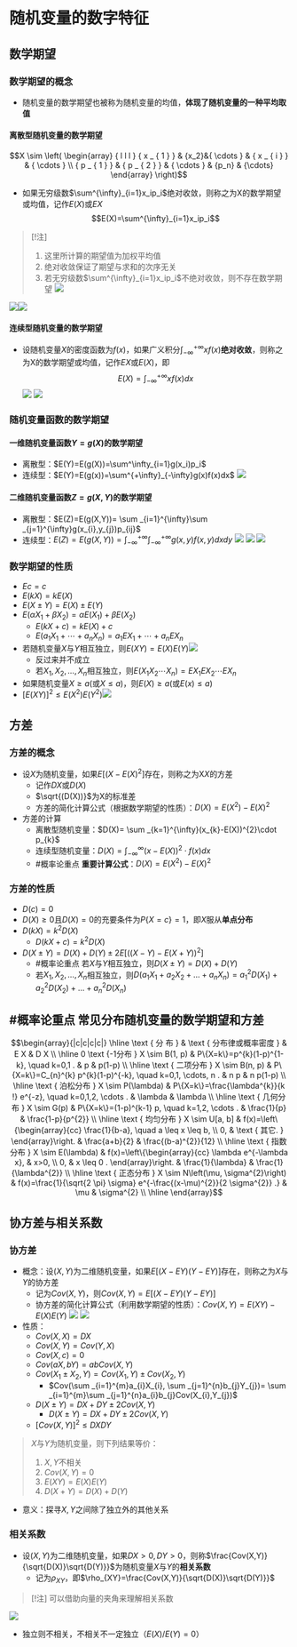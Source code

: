 # 随机变量的数字特征

## 数学期望
### 数学期望的概念
- 随机变量的数学期望也被称为随机变量的均值，**体现了随机变量的一种平均取值**
#### 离散型随机变量的数学期望
$$X \sim \left( \begin{array}  { l l l  }  { x _ { 1 } } & {x_2}&{ \cdots } & { x _ { i } } & { \cdots } \\ { p _ { 1 } } & { p _ { 2 } } & { \cdots } & {p_n} & {\cdots} \end{array} \right)$$

- 如果无穷级数$\sum^{\infty}_{i=1}x_ip_i$绝对收敛，则称之为X的数学期望或均值，记作$E(X)$或$EX$ $$E(X)=\sum^{\infty}_{i=1}x_ip_i$$
> [!注]
> 1. 这里所计算的期望值为加权平均值
> 2. 绝对收敛保证了期望与求和的次序无关
> 3. 若无穷级数$\sum^{\infty}_{i=1}x_ip_i$不绝对收敛，则不存在数学期望
> ![](https://raw.githubusercontent.com/alwaysmissin/picgo/main/20221207160821.png)

![](https://raw.githubusercontent.com/alwaysmissin/picgo/main/20221207161114.png)![](https://raw.githubusercontent.com/alwaysmissin/picgo/main/20221207161205.png)
#### 连续型随机变量的数学期望
- 设随机变量$X$的密度函数为$f(x)$，如果广义积分$\int_{-\infty}^{+\infty}xf(x)$**绝对收敛**，则称之为X的数学期望或均值，记作$EX$或$E(X)$，即$$E(X)=\int^{+\infty}_{-\infty}xf(x)dx$$
![](https://raw.githubusercontent.com/alwaysmissin/picgo/main/20221207162005.png)
![](https://raw.githubusercontent.com/alwaysmissin/picgo/main/20221207162017.png)
### 随机变量函数的数学期望
#### 一维随机变量函数$Y=g(X)$的数学期望
- 离散型：$E(Y)=E(g(X))=\sum^\infty_{i=1}g(x_i)p_i$
- 连续型：$E(Y)=E(g(x))=\sum^{+\infty}_{-\infty}g(x)f(x)dx$
![](https://raw.githubusercontent.com/alwaysmissin/picgo/main/20221207163025.png)
#### 二维随机变量函数$Z=g(X,Y)$的数学期望
- 离散型：$E(Z)=E(g(X,Y))= \sum _{i=1}^{\infty}\sum _{j=1}^{\infty}g(x_{i},y_{j})p_{ij}$
- 连续型：$E(Z)=E(g(X,Y))= \int _{- \infty}^{+ \infty}\int _{- \infty}^{+ \infty}g(x,y)f(x,y)dxdy$
![](https://raw.githubusercontent.com/alwaysmissin/picgo/main/20221212143639.png)
![](https://raw.githubusercontent.com/alwaysmissin/picgo/main/20221212143850.png)
![](https://raw.githubusercontent.com/alwaysmissin/picgo/main/20221212144600.png)
### 数学期望的性质
- $Ec=c$
- $E(kX)=kE(X)$
- $E(X \pm Y)=E(X) \pm E(Y)$
- $E(\alpha X_1+\beta X_2) = \alpha E(X_1)+\beta E(X_2)$
	- $E(kX+c) = kE(X)+c$
	- $E(a_{1}X_{1}+ \cdots +a_{n}X_{n})=a_{1}EX_{1}+ \cdots +a_{n}EX_{n}$
- 若随机变量$X$与$Y$相互独立，则$E(XY)=E(X)E(Y)$![](https://raw.githubusercontent.com/alwaysmissin/picgo/main/20221212144935.png)
	- 反过来并不成立
	- 若$X_1,X_2,...,X_n$相互独立，则$E(X_{1}X_{2}\cdots X_{n})=EX_{1}EX_{2}\cdots EX_{n}$
- 如果随机变量$X\ge a$(或$X\le a$)，则$E(X)\ge a$(或$E(x)\le a$)
- $[E(XY)]^2 \le E(X^2)E(Y^2)$![](https://raw.githubusercontent.com/alwaysmissin/picgo/main/20221212145208.png)
## 方差
### 方差的概念
- 设$X$为随机变量，如果$E \left[(X-E(X)^{2}\right]$存在，则称之为X$X$的方差
	- 记作$DX$或$D(X)$
	- $\sqrt{(D(X))}$为X的标准差
	- 方差的简化计算公式（根据数学期望的性质）：$D(X)=E(X^2)-E(X)^2$
- 方差的计算
	- 离散型随机变量：$D(X)= \sum _{k=1}^{\infty}(x_{k}-E(X))^{2}\cdot p_{k}$
	- 连续型随机变量：$D(X)= \int _{- \infty}^{\infty}(x-E(X))^{2}\cdot f(x)dx$
	- #概率论重点 **重要计算公式**：$D(X)=E(X^2)-E(X)^2$
### 方差的性质
- $D(c)=0$
- $D(X)\ge 0$且$D(X)=0$的充要条件为$P\{X=c\}=1$，即$X$服从**单点分布**
- $D(kX)=k^2D(X)$
	- $D(kX+c)=k^2D(X)$
- $D(X\pm Y)=D(X)+D(Y)\pm 2E[((X-Y)-E(X+Y))^2]$
	- #概率论重点 若$X$与$Y$相互独立，则$D(X\pm Y)=D(X)+D(Y)$
	- 若$X_1,X_2,...,X_n$相互独立，则$D(a_1X_1+a_2X_2+...+a_nX_n)=a_1^2D(X_1)+a_2^2D(X_2)+...+a_n^2D(X_n)$
## #概率论重点 常见分布随机变量的数学期望和方差
$$\begin{array}{|c|c|c|c|}
\hline \text { 分 布 } & \text { 分布律或概率密度 } & E X & D X \\
\hline 0 \text {-1分布 } X \sim B(1, p) & P\{X=k\}=p^{k}(1-p)^{1-k}, \quad k=0,1 . & p & p(1-p) \\
\hline \text { 二项分布 } X \sim B(n, p) & P\{X=k\}=C_{n}^{k} p^{k}(1-p)^{-k}, \quad k=0,1, \cdots, n . & n p & n p(1-p) \\
\hline \text { 泊松分布 } X \sim P(\lambda) & P\{X=k\}=\frac{\lambda^{k}}{k !} e^{-z}, \quad k=0,1,2, \cdots . & \lambda & \lambda \\
\hline \text { 几何分布 } X \sim G(p) & P\{X=k\}=(1-p)^{k-1} p, \quad k=1,2, \cdots . & \frac{1}{p} & \frac{1-p}{p^{2}} \\
\hline \text { 均匀分布 } X \sim U[a, b] & f(x)=\left\{\begin{array}{cc}
\frac{1}{b-a}, \quad a \leq x \leq b, \\
0, & \text { 其它. }
\end{array}\right. & \frac{a+b}{2} & \frac{(b-a)^{2}}{12} \\
\hline \text { 指数分布 } X \sim E(\lambda) & f(x)=\left\{\begin{array}{cc}
\lambda e^{-\lambda x}, & x>0, \\
0, & x \leq 0 .
\end{array}\right. & \frac{1}{\lambda} & \frac{1}{\lambda^{2}} \\
\hline \text { 正态分布 } X \sim N\left(\mu, \sigma^{2}\right) & f(x)=\frac{1}{\sqrt{2 \pi} \sigma} e^{-\frac{(x-\mu)^{2}}{2 \sigma^{2}} .} & \mu & \sigma^{2} \\
\hline
\end{array}$$

## 协方差与相关系数
### 协方差
- 概念：设$(X,Y)$为二维随机变量，如果$E \left[(X-EY)(Y-EY)\right]$存在，则称之为$X$与$Y$的协方差
	- 记为$Cov(X,Y)$，则$Cov(X,Y)=E \left[(X-EY)(Y-EY)\right]$
	- 协方差的简化计算公式（利用数学期望的性质）：$Cov(X,Y)=E(XY)-E(X)E(Y)$
![](https://raw.githubusercontent.com/alwaysmissin/picgo/main/20221212151940.png)
![](https://raw.githubusercontent.com/alwaysmissin/picgo/main/20221212152242.png)
- 性质：
	- $Cov(X,X)=DX$
	- $Cov(X,Y)=Cov(Y,X)$
	- $Cov(X,c)=0$
	- $Cov(aX,bY)=abCov(X,Y)$
	- $Cov(X_{1}\pm X_{2},Y)=Cov(X_{1},Y)\pm Cov(X_{2},Y)$
		- $Cov(\sum _{i=1}^{m}a_{i}X_{i}, \sum _{j=1}^{n}b_{j}Y_{j})= \sum _{i=1}^{m}\sum _{j=1}^{n}a_{i}b_{j}Cov(X_{i},Y_{j})$
	- $D(X \pm Y)=DX+DY \pm 2Cov(X,Y)$
		- $D(X \pm Y)=DX+DY \pm 2Cov(X,Y)$
	- $\left[ Cov(X,Y)\right] ^{2}\leq DXDY$
> $X$与$Y$为随机变量，则下列结果等价：
> 1. $X,Y$不相关
> 2. $Cov(X,Y) = 0$
> 3. $E(XY)=E(X)E(Y)$
> 4. $D(X+Y)=D(X)+D(Y)$
- 意义：探寻$X,Y$之间除了独立外的其他关系
### 相关系数
- 设$(X,Y)$为二维随机变量，如果$DX >0,DY >0$，则称$\frac{Cov(X,Y)}{\sqrt{D(X)}\sqrt{D(Y)}}$为随机变量$X$与$Y$的**相关系数**
	- 记为$\rho_{XY}$，即$\rho_{XY}=\frac{Cov(X,Y)}{\sqrt{D(X)}\sqrt{D(Y)}}$
> [!注]
> 可以借助向量的夹角来理解相关系数

![](https://raw.githubusercontent.com/alwaysmissin/picgo/main/20221212153858.png)
- 独立则不相关，不相关不一定独立（$E(X)/E(Y)=0$）
